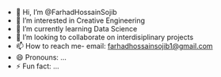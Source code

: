 - 👋 Hi, I’m @FarhadHossainSojib
- 👀 I’m interested in Creative Engineering
- 🌱 I’m currently learning Data Science
- 💞️ I’m looking to collaborate on interdisiplinary projects
- 📫 How to reach me- email: farhadhossainsojib1@gmail.com
- 😄 Pronouns: ...
- ⚡ Fun fact: ...

<!---
FarhadHossainSojib/FarhadHossainSojib is a ✨ special ✨ repository because its `README.md` (this file) appears on your GitHub profile.
You can click the Preview link to take a look at your changes.
--->

